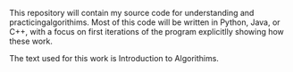 This repository will contain my source code for understanding and practicingalgorithims. Most of this code will be written in Python, Java, or C++, with a focus on first iterations of the program explicitlly showing how these work. 

The text used for this work is Introduction to Algorithims. 
